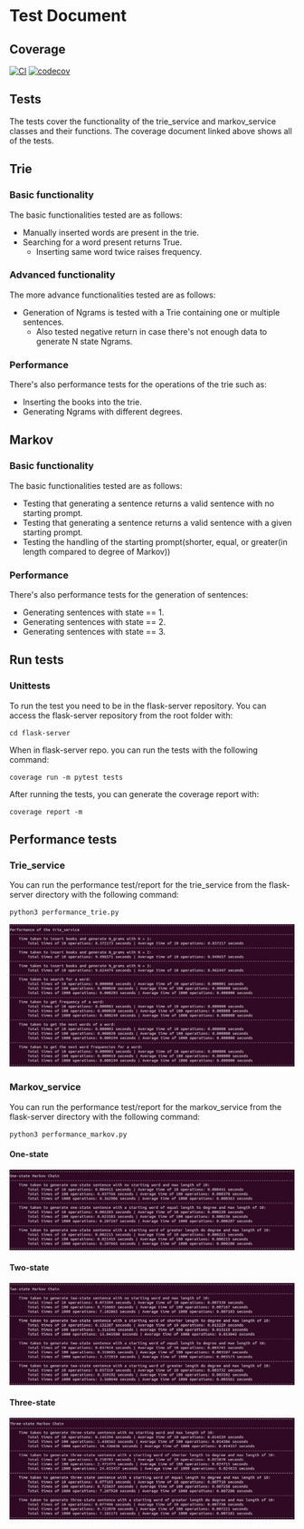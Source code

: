 # Test Document

## Coverage
[![CI](https://github.com/kodtld/Markov-s-Letters/actions/workflows/main.yml/badge.svg)](https://github.com/kodtld/Markov-s-Letters/actions/workflows/main.yml)
[![codecov](https://codecov.io/gh/kodtld/Markov-s-Letters/branch/master/graph/badge.svg?token=GZHXEZIJ17)](https://codecov.io/gh/kodtld/Markov-s-Letters)

## Tests
The tests cover the functionality of the trie_service and markov_service classes and their functions.
The coverage document linked above shows all of the tests. 

## Trie

### Basic functionality
The basic functionalities tested are as follows:
- Manually inserted words are present in the trie.
- Searching for a word present returns True.
  - Inserting same word twice raises frequency.

### Advanced functionality
The more advance functionalities tested are as follows:
- Generation of Ngrams is tested with a Trie containing one or multiple sentences.
  - Also tested negative return in case there's not enough data to generate N state Ngrams.

### Performance
There's also performance tests for the operations of the trie such as:
- Inserting the books into the trie.
- Generating Ngrams with different degrees.

## Markov
### Basic functionality
The basic functionalities tested are as follows:
- Testing that generating a sentence returns a valid sentence with no starting prompt.
- Testing that generating a sentence returns a valid sentence with a given starting prompt.
- Testing the handling of the starting prompt(shorter, equal, or greater(in length compared to degree of Markov))

### Performance
There's also performance tests for the generation of sentences:
- Generating sentences with state == 1.
- Generating sentences with state == 2.
- Generating sentences with state == 3.

## Run tests
### Unittests
To run the test you need to be in the flask-server repository.
You can access the flask-server repository from the root folder with:
```
cd flask-server
```
When in flask-server repo. you can run the tests with the following command:
```
coverage run -m pytest tests
```
After running the tests, you can generate the coverage report with:
```
coverage report -m

```
## Performance tests
### Trie_service

You can run the performance test/report for the trie_service from the flask-server directory with the following command:
```
python3 performance_trie.py
```
![Performance of trie_service](https://github.com/kodtld/Markov-s-Letters/blob/master/documentation/images/UPDATE_Trie_service_performance.jpg)

### Markov_service

You can run the performance test/report for the markov_service from the flask-server directory with the following command:
```
python3 performance_markov.py
```
#### One-state
![One-state performance](https://github.com/kodtld/Markov-s-Letters/blob/master/documentation/images/One_state_performance.jpg)

#### Two-state
![Two-state performance](https://github.com/kodtld/Markov-s-Letters/blob/master/documentation/images/Two_state_performance.jpg)

#### Three-state
![Three-state performance](https://github.com/kodtld/Markov-s-Letters/blob/master/documentation/images/Three_state_performance.jpg)
